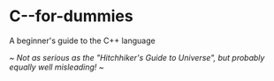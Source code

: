 # C--for-dummies
A beginner's guide to the C++ language

_~ Not as serious as the "Hitchhiker's Guide to Universe", but probably equally well misleading! ~_
